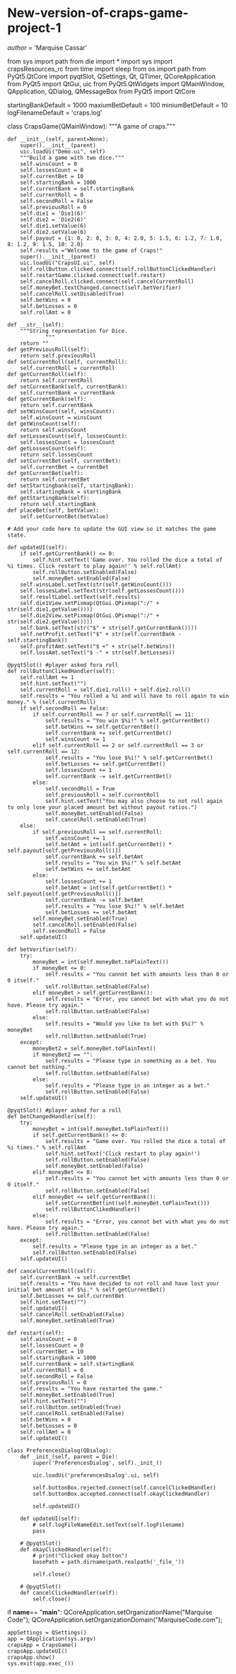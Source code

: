 # New-version-of-craps-game-project-1

_author_ = 'Marquise Cassar'

from sys import path
from die import *
import sys
import crapsResources_rc
from time import sleep
from os import path
from PyQt5.QtCore import pyqtSlot, QSettings, Qt, QTimer, QCoreApplication
from PyQt5 import QtGui, uic
from PyQt5.QtWidgets import QMainWindow, QApplication, QDialog, QMessageBox
from PyQt5 import QtCore

startingBankDefault = 1000
maxiumBetDefault = 100
miniumBetDefault = 10
logFilenameDefault = 'craps.log'

class CrapsGame(QMainWindow):
    """A game of craps."""

    def __init__(self, parent=None):
        super().__init__(parent)
        uic.loadUi("Demo.ui", self)
        """Build a game with two dice."""
        self.winsCount = 0
        self.lossesCount = 0
        self.currentBet = 10
        self.startingBank = 1000
        self.currentBank = self.startingBank
        self.currentRoll = 0
        self.secondRoll = False
        self.previousRoll = 0
        self.die1 = 'Die1(6)'
        self.die2 = 'Die2(6)'
        self.die1.setValue(6)
        self.die2.setValue(6)
        self.payout = {1: 0, 2: 0, 3: 0, 4: 2.0, 5: 1.5, 6: 1.2, 7: 1.0, 8: 1.2, 9: 1.5, 10: 2.0}
        self.results ="Welcome to the game of Craps!"
        super().__init__(parent)
        uic.loadUi("CrapsUI.ui", self)
        self.rollButton.clicked.connect(self.rollButtonClickedHandler)
        self.restartGame.clicked.connect(self.restart)
        self.cancelRoll.clicked.connect(self.cancelCurrentRoll)
        self.moneyBet.textChanged.connect(self.betVerifier)
        self.cancelRoll.setDisabled(True)
        self.betWins = 0
        self.betLosses = 0
        self.rollAmt = 0

    def __str__(self):
        """String representation for Dice.
                """
        return ""
    def getPreviousRoll(self):
        return self.previousRoll
    def setCurrentRoll(self, currentRoll):
        self.currentRoll = currentRoll
    def getCurrentRoll(self):
        return self.currentRoll
    def setCurrentBank(self, currentBank):
        self.currentBank = currentBank
    def getCurrentBank(self):
        return self.currentBank
    def setWinsCount(self, winsCount):
        self.winsCount = winsCount
    def getWinsCount(self):
        return self.winsCount
    def setLossesCount(self, lossesCount):
        self.lossesCount = lossesCount
    def getLossesCount(self):
        return self.lossesCount
    def setCurrentBet(self, currentBet):
        self.currentBet = currentBet
    def getCurrentBet(self):
        return self.currentBet
    def setStartingbank(self, startingBank):
        self.startingBank = startingBank
    def getStartingBank(self):
        return self.startingBank
    def placeBet(self, betValue):
        self.setCurrentBet(betValue)

    # Add your code here to update the GUI view so it matches the game state.

    def updateUI(self):
        if self.getCurrentBank() <= 0:
            self.hint.setText('Game over. You rolled the dice a total of %i times. Click restart to play again!' % self.rollAmt)
            self.rollButton.setEnabled(False)
            self.moneyBet.setEnabled(False)
        self.winsLabel.setText(str(self.getWinsCount()))
        self.lossesLabel.setText(str(self.getLossesCount()))
        self.resultLabel.setText(self.results)
        self.die1View.setPixmap(QtGui.QPixmap(":/" + str(self.die1.getValue())))
        self.die2View.setPixmap(QtGui.QPixmap(":/" + str(self.die2.getValue())))
        self.bank.setText(str("$" + str(self.getCurrentBank())))
        self.netProfit.setText("$" + str(self.currentBank - self.startingBank))
        self.profitAmt.setText("$ +" + str(self.betWins))
        self.lossAmt.setText("$ -" + str(self.betLosses))

    @pyqtSlot() #player asked fora roll
    def rollButtonClikedHandler(self):
        self.rollAmt += 1
        self.hint.setText("")
        self.currentRoll = self.die1.roll() + self.die2.roll()
        self.results = "You rolled a %i and will have to roll again to win money." % (self.currentRoll)
        if self.secondRoll == False:
            if self.currentRoll == 7 or self.currentRoll == 11:
                self.results = "You win $%i!" % self.getCurrentBet()
                self.betWins += self.getCurrentBet()
                self.currentBank += self.getCurrentBet()
                self.winsCount += 1
            elif self.currentRoll == 2 or self.currentRoll == 3 or self.currentRoll == 12:
                self.results = "You lose $%i!" % self.getCurrentBet()
                self.betLosses += self.getCurrentBet()
                self.lossesCount += 1
                self.currentBank -= self.getCurrentBet()
            else:
                self.secondRoll = True
                self.previousRoll = self.currentRoll
                self.hint.setText("You may also choose to not roll again to only lose your placed amount bet without payout ratios.")
                self.moneyBet.setEnabled(False)
                self.cancelRoll.setEnabled(True)
        else:
            if self.previousRoll == self.currentRoll:
                self.winsCount += 1
                self.betAmt = int(self.getCurrentBet() * self.payout[self.getPreviousRoll()])
                self.currentBank += self.betAmt
                self.results = "You win $%i!" % self.betAmt
                self.betWins += self.betAmt
            else:
                self.lossesCount += 1
                self.betAmt = int(self.getCurrentBet() * self.payout[self.getPreviousRoll()])
                self.currentBank -= self.betAmt
                self.results = "You lose $%i!" % self.betAmt
                self.betLosses += self.betAmt
            self.moneyBet.setEnabled(True)
            self.cancelRoll.setEnabled(False)
            self.secondRoll = False
        self.updateUI()

    def betVerifier(self):
        try:
            moneyBet = int(self.moneyBet.toPlainText())
            if moneyBet <= 0:
                self.results = "You cannot bet with amounts less than 0 or 0 itself."
                self.rollButton.setEnabled(False)
            elif moneyBet > self.getCurrentBank():
                self.results = "Error, you cannot bet with what you do not have. Please try again."
                self.rollButton.setEnabled(False)
            else:
                self.results = "Would you like to bet with $%i?" % moneyBet
                self.rollButton.setEnabled(True)
        except:
            moneyBet2 = self.moneyBet.toPlainText()
            if moneyBet2 == "":
                self.results = "Please type in something as a bet. You cannot bet nothing."
                self.rollButton.setEnabled(False)
            else:
                self.results = "Please type in an integer as a bet."
                self.rollButton.setEnabled(False)
        self.updateUI()

    @pyqtSlot() #player asked for a roll
    def betChangedHandler(self):
        try:
            moneyBet = int(self.moneyBet.toPlainText())
            if self.getCurrentBank() <= 0:
                self.results = "Game over. You rolled the dice a total of %i times." % self.rollAmt
                self.hint.setText('Click restart to play again!')
                self.rollButton.setEnabled(False)
                self.moneyBet.setEnabled(False)
            elif moneyBet <= 0:
                self.results = "You cannot bet with amounts less than 0 or 0 itself."
                self.rollButton.setEnabled(False)
            elif moneyBet <= self.getCurrentBank():
                self.setCurrentBet(int(self.moneyBet.toPlainText()))
                self.rollButtonClikedHandler()
            else:
                self.results = "Error, you cannot bet with what you do not have. Please try again."
                self.rollButton.setEnabled(False)
        except:
            self.results = "Please type in an integer as a bet."
            self.rollButton.setEnabled(False)
        self.updateUI()

    def cancelCurrentRoll(self):
        self.currentBank -= self.currentBet
        self.results = "You have decided to not roll and have lost your initial bet amount of $%i." % self.getCurrentBet()
        self.betLosses += self.currentBet
        self.hint.setText("")
        self.updateUI()
        self.cancelRoll.setEnabled(False)
        self.moneyBet.setEnabled(True)

    def restart(self):
        self.winsCount = 0
        self.lossesCount = 0
        self.currentBet = 10
        self.startingBank = 1000
        self.currentBank = self.startingBank
        self.currentRoll = 0
        self.secondRoll = False
        self.previousRoll = 0
        self.results = "You have restarted the game."
        self.moneyBet.setEnabled(True)
        self.hint.setText("")
        self.rollButton.setEnabled(True)
        self.cancelRoll.setEnabled(False)
        self.betWins = 0
        self.betLosses = 0
        self.rollAmt = 0
        self.updateUI()

    class PreferencesDialog(QDialog):
        def _init_(self, parent = Die):
            super('PreferencesDialog', self)._init_()

            uic.loadUi('preferencesDialog'.ui, self)

            self.buttonBox.rejected.connect(self.cancelClickedHandler)
            self.buttonBox.accepted.connect(self.okayClickedHandler)

            self.updateUI()

        def updateUI(self):
            # self.logFileNameEdit.setText(self.logFilename)
            pass

        # @pyqtSlot()
        def okayClickedHandler(self):
            # print("Clicked okay button")
            basePath = path.dirname(path.realpath('_file_'))

            self.close()

        # @pyqtSlot()
        def cancelClickedHandler(self):
            self.close()

if __name__== "__main__":
    QCoreApplication.setOrganizationName("Marquise Code");
    QCoreApplication.setOrganizationDomain("MarquiseCode.com");

    appSettings = QSettings()
    app = QApplication(sys.argv)
    crapsApp = CrapsGame()
    crapsApp.updateUI()
    crapsApp.show()
    sys.exit(app.exec_())
